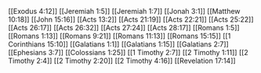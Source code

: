 [[Exodus 4:12]]
[[Jeremiah 1:5]]
[[Jeremiah 1:7]]
[[Jonah 3:1]]
[[Matthew 10:18]]
[[John 15:16]]
[[Acts 13:2]]
[[Acts 21:19]]
[[Acts 22:21]]
[[Acts 25:22]]
[[Acts 26:17]]
[[Acts 26:32]]
[[Acts 27:24]]
[[Acts 28:17]]
[[Romans 1:5]]
[[Romans 1:13]]
[[Romans 9:21]]
[[Romans 11:13]]
[[Romans 15:15]]
[[1 Corinthians 15:10]]
[[Galatians 1:1]]
[[Galatians 1:15]]
[[Galatians 2:7]]
[[Ephesians 3:7]]
[[Colossians 1:25]]
[[1 Timothy 2:7]]
[[2 Timothy 1:11]]
[[2 Timothy 2:4]]
[[2 Timothy 2:20]]
[[2 Timothy 4:16]]
[[Revelation 17:14]]
